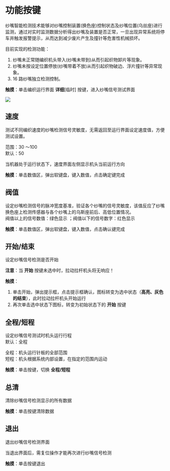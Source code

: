 # 功能按键

纱嘴智能检测技术能够对纱嘴控制装置\(换色座\)控制状态及纱嘴位置\(乌丝座\)进行监测，通过对实时监测数据分析得出纱嘴及装置是否正常，一旦出现异常系统将停车并触发报警提示，从而达到减少废片产生及撞针等危害性机械损坏。

目前实现的检测功能：   
1. 纱嘴未正常随编织机头带入\(纱嘴未带到\)从而引起织物卸片等现象。   
2. 纱嘴未按设定位置停放\(纱嘴带着不放\)从而引起织物破边、浮片撞针等异常现象。   
3. 16 路纱嘴独立检测控制。

**触摸**：单击编织运行界面 **详细**\[临时\] 按键，进入纱嘴信号测试界面

![](../.gitbook/assets/sha-zui-zi-jian.jpg)

## 速度

测试不同编织速度的纱嘴检测信号灵敏度，无需返回至运行界面设定速度值，方便测试设置。

范围：30 ～100  
默认：50

当机器处于运行状态下，速度界面左侧显示机头当前运行方向

**触摸**：单击数值区，弹出软键盘，键入数值，点击确定键完成

## 阀值

设定纱嘴检测信号的脉冲宽度基准，验证各个纱嘴的信号灵敏度，该值反应了纱嘴换色座上检测传感器与各个纱嘴上的乌斯座前后、高低位置情况。   
阀值以上的信号数值：绿色显示 ；阀值以下的信号数字：红色显示

**触摸**：单击数值区，弹出软键盘，键入数值，点击确认键完成

## 开始/结束

设定纱嘴信号检测是否开始

**注意**：当 **开始** 按键未选中时，拉动拉杆机头将无响应！

**触摸**：

1. 单击开始，弹出提示框，点击提示框确认，图标转变为选中状态（**高亮、灰色的结束**），此时拉动拉杆机头开始运行
2. 再次单击选中状态下图标，转变为初始状态下的 **开始** 按键

## 全程/短程

设定纱嘴信号测试时机头运行行程  
默认：全程

全程：机头运行针板的全部范围  
短程：机头根据系统内部设置，在指定的范围内运动

**触摸**：单击按键，切换 **全程/短程**

## 总清

清除纱嘴信号检测显示的所有数据

**触摸**：单击按键清除数据

## 退出

退出纱嘴信号检测界面

当退出界面后，需复位操作才能再次进行纱嘴信号检测

**触摸**：单击按键退出

